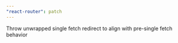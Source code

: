```yaml
---
"react-router": patch
---
```


Throw unwrapped single fetch redirect to align with pre-single fetch behavior

